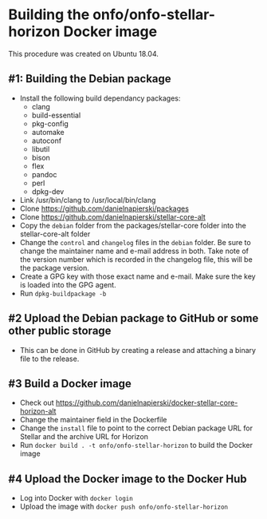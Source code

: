 # Building the onfo/onfo-stellar-horizon Docker image

This procedure was created on Ubuntu 18.04.

## #1: Building the Debian package

 * Install the following build dependancy packages:
   * clang
   * build-essential
   * pkg-config
   * automake
   * autoconf
   * libutil
   * bison
   * flex
   * pandoc
   * perl
   * dpkg-dev
 * Link /usr/bin/clang to /usr/local/bin/clang
 * Clone https://github.com/danielnapierski/packages
 * Clone https://github.com/danielnapierski/stellar-core-alt
 * Copy the `debian` folder from the packages/stellar-core folder into the stellar-core-alt folder
 * Change the `control` and `changelog` files in the `debian` folder. Be sure to change the maintainer name and e-mail address in both. Take note of the version number which is recorded in the changelog file, this will be the package version.
 * Create a GPG key with those exact name and e-mail. Make sure the key is loaded into the GPG agent.
 * Run `dpkg-buildpackage -b`

## #2 Upload the Debian package to GitHub or some other public storage

 * This can be done in GitHub by creating a release and attaching a binary file to the release.

## #3 Build a Docker image

 * Check out https://github.com/danielnapierski/docker-stellar-core-horizon-alt
 * Change the maintainer field in the Dockerfile
 * Change the `install` file to point to the correct Debian package URL for Stellar and the archive URL for Horizon
 * Run `docker build . -t onfo/onfo-stellar-horizon` to build the Docker image

## #4 Upload the Docker image to the Docker Hub

 * Log into Docker with `docker login`
 * Upload the image with `docker push onfo/onfo-stellar-horizon`
